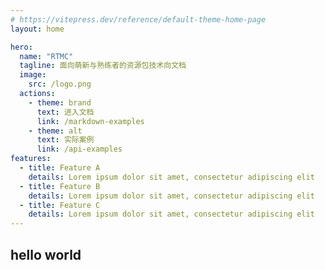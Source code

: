 ```yaml
---
# https://vitepress.dev/reference/default-theme-home-page
layout: home

hero:
  name: "RTMC"
  tagline: 面向萌新与熟练者的资源包技术向文档
  image:
    src: /logo.png
  actions:
    - theme: brand
      text: 进入文档
      link: /markdown-examples
    - theme: alt
      text: 实际案例
      link: /api-examples
features:
  - title: Feature A
    details: Lorem ipsum dolor sit amet, consectetur adipiscing elit
  - title: Feature B
    details: Lorem ipsum dolor sit amet, consectetur adipiscing elit
  - title: Feature C
    details: Lorem ipsum dolor sit amet, consectetur adipiscing elit
---
```

## hello world

